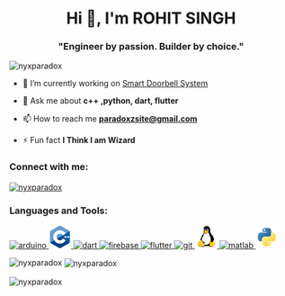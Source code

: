 <h1 align="center">Hi 👋, I'm ROHIT SINGH</h1>
<h3 align="center">"Engineer by passion. Builder by choice."</h3>

<p align="left"> <img src="https://komarev.com/ghpvc/?username=nyxparadox&label=Profile%20views&color=0e75b6&style=flat" alt="nyxparadox" /> </p>

- 🔭 I’m currently working on [Smart Doorbell System](https://github.com/nyxparadox/Smart_Doorbell_Security_system)

- 💬 Ask me about **c++ ,python, dart, flutter**

- 📫 How to reach me **paradoxzsite@gmail.com**

- ⚡ Fun fact **I Think I am Wizard**

<h3 align="left">Connect with me:</h3>
<p align="left">
<a href="https://www.leetcode.com/nyxparadox" target="blank"><img align="center" src="https://raw.githubusercontent.com/rahuldkjain/github-profile-readme-generator/master/src/images/icons/Social/leet-code.svg" alt="nyxparadox" height="30" width="40" /></a>
</p>

<h3 align="left">Languages and Tools:</h3>
<p align="left"> <a href="https://www.arduino.cc/" target="_blank" rel="noreferrer"> <img src="https://cdn.worldvectorlogo.com/logos/arduino-1.svg" alt="arduino" width="40" height="40"/> </a> <a href="https://www.w3schools.com/cpp/" target="_blank" rel="noreferrer"> <img src="https://raw.githubusercontent.com/devicons/devicon/master/icons/cplusplus/cplusplus-original.svg" alt="cplusplus" width="40" height="40"/> </a> <a href="https://dart.dev" target="_blank" rel="noreferrer"> <img src="https://www.vectorlogo.zone/logos/dartlang/dartlang-icon.svg" alt="dart" width="40" height="40"/> </a> <a href="https://firebase.google.com/" target="_blank" rel="noreferrer"> <img src="https://www.vectorlogo.zone/logos/firebase/firebase-icon.svg" alt="firebase" width="40" height="40"/> </a> <a href="https://flutter.dev" target="_blank" rel="noreferrer"> <img src="https://www.vectorlogo.zone/logos/flutterio/flutterio-icon.svg" alt="flutter" width="40" height="40"/> </a> <a href="https://git-scm.com/" target="_blank" rel="noreferrer"> <img src="https://www.vectorlogo.zone/logos/git-scm/git-scm-icon.svg" alt="git" width="40" height="40"/> </a> <a href="https://www.linux.org/" target="_blank" rel="noreferrer"> <img src="https://raw.githubusercontent.com/devicons/devicon/master/icons/linux/linux-original.svg" alt="linux" width="40" height="40"/> </a> <a href="https://www.mathworks.com/" target="_blank" rel="noreferrer"> <img src="https://upload.wikimedia.org/wikipedia/commons/2/21/Matlab_Logo.png" alt="matlab" width="40" height="40"/> </a> <a href="https://www.python.org" target="_blank" rel="noreferrer"> <img src="https://raw.githubusercontent.com/devicons/devicon/master/icons/python/python-original.svg" alt="python" width="40" height="40"/> </a> </p>

<p><img align="left" src="https://github-readme-stats.vercel.app/api/top-langs?username=nyxparadox&show_icons=true&locale=en&layout=compact" alt="nyxparadox" /></p>

<p>&nbsp;<img align="center" src="https://github-readme-stats.vercel.app/api?username=nyxparadox&show_icons=true&locale=en" alt="nyxparadox" /></p>

<p><img align="center" src="https://github-readme-streak-stats.herokuapp.com/?user=nyxparadox&" alt="nyxparadox" /></p>
